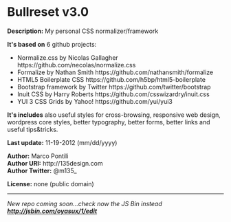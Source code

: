 <h1>Bullreset v3.0</h1> 

<b>Description:</b> My personal CSS normalizer/framework

<b>It's based on</b> 6 github projects:
<ul>
<li>Normalize.css by Nicolas Gallagher https://github.com/necolas/normalize.css</li> 
<li>Formalize by Nathan Smith https://github.com/nathansmith/formalize</li> 
<li>HTML5 Boilerplate CSS https://github.com/h5bp/html5-boilerplate</li> 
<li>Bootstrap framework by Twitter https://github.com/twitter/bootstrap</li> 
<li>Inuit CSS by Harry Roberts https://github.com/csswizardry/inuit.css</li> 
<li>YUI 3 CSS Grids by Yahoo! https://github.com/yui/yui3</li> 
</ul>

<b>It's includes</b> also useful styles for cross-browsing, responsive web design, wordpress core styles, better typography, better forms, better links and useful tips&tricks.

<b>Last update:</b> 11-19-2012 (mm/dd/yyyy)	

<p><b>Author:</b> Marco Pontili<br>
<b>Author URI:</b> http://135design.com<br>
<b>Author Twitter:</b> @m135_</p>

<b>License:</b> none (public domain)

<hr>

<i>New repo coming soon...check now the JS Bin instead <b>http://jsbin.com/oyasux/1/edit</b></i>

